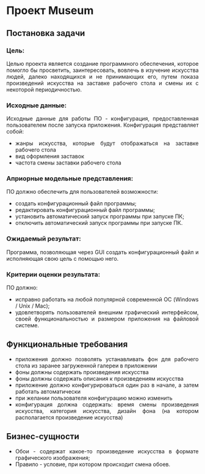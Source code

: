 # Проект Museum
## Постановка задачи
### Цель:
<div style="text-align: justify;">
Целью проекта является создание программного обеспечения, которое помогло бы просветить, заинтересовать, вовлечь в изучение искусства людей, далеко находящихся и не принимающих его, путем показа произведений искусства на заставке рабочего стола и смены их с некоторой периодичностью.
</div>

### Исходные данные:
<div style="text-align: justify;">
Исходные данные для работы ПО - конфигурация, предоставленная пользователем после запуска приложения. Конфигурация представляет собой:
</div>

* <div style="text-align: justify;">жанры искусства, которые будут отображаться на заставке рабочего стола
* <div style="text-align: justify;">вид оформления заставок
* <div style="text-align: justify;">частота смены заставки рабочего стола
### Априорные модельные представления:
<div style="text-align: justify;">ПО должно обеспечить для пользователей возможности:</div>

* <div style="text-align: justify;">создать конфигурационный файл программы;</div>
* <div style="text-align: justify;">редактировать конфигурационный файл программы;</div>
* <div style="text-align: justify;">установить автоматический запуск программы при запуске ПК;</div>
* <div style="text-align: justify;">отключить автоматический запуск программы при запуске ПК.</div>
### Ожидаемый результат:
<div style="text-align: justify;">
Программа, позволяющая через GUI создать конфигурационный файл и исполняющая свою цель с помощью него.
</div>

### Критерии оценки результата:
ПО должно:
* <div style="text-align: justify;">исправно работать на любой популярной современной ОС (Windows / Unix / Mac);</div>
* <div style="text-align: justify;">удовлетворять пользователей внешним графический интерфейсом, своей функциональностью и размером приложения на файловой системе.</div>

## Функциональные требования
* <div style="text-align: justify;">приложения должно позволять устанавливать фон для рабочего стола из заранее загруженной галереи в приложении</div>
* <div style="text-align: justify;">фоны должны содержать произведения искусства</div>
* <div style="text-align: justify;">фоны должны содержать описания к произведениям искусства</div>
* <div style="text-align: justify;">приложение должно конфигурироваться один раз в начале, а затем работать автоматически</div>
* <div style="text-align: justify;">при желании пользователя конфигурацию можно изменить</div>
* <div style="text-align: justify;">конфигурация должна содержать: время смены произведения искусства, категория искусства, дизайн фона (на котором располагается произведение искусства)</div>

## Бизнес-сущности
* <div style="text-align: justify;">Обои - содержат какое-то произведение искусства в формате графического изображения;</div>
* <div style="text-align: justify;">Правило - условие, при котором происходит смена обоев.</div>
